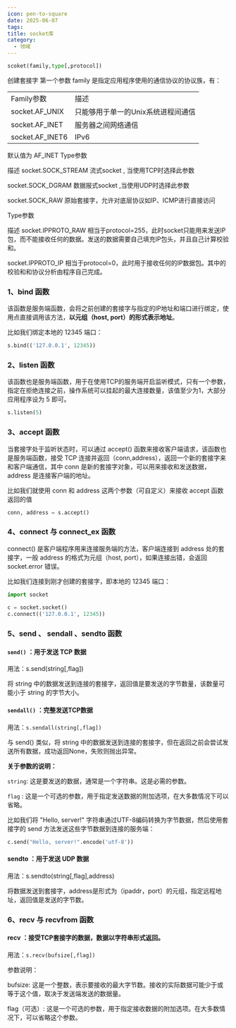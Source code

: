 ```yaml
---
icon: pen-to-square
date: 2025-06-07
tags: 
title: socket库
category:
  - 领域
---
```

```python
scoket(family,type[,protocol])
```
创建套接字
第一个参数 family 是指定应用程序使用的通信协议的协议族，有：

|                 |                     |
| --------------- | ------------------- |
| Family参数        | 描述                  |
| socket.AF_UNIX  | 只能够用于单一的Unix系统进程间通信 |
| socket.AF_INET  | 服务器之间网络通信           |
| socket.AF_INET6 | IPv6                |
默认值为 AF_INET
Type参数

描述
socket.SOCK_STREAM
流式socket , 当使用TCP时选择此参数

socket.SOCK_DGRAM
数据报式socket ,当使用UDP时选择此参数

socket.SOCK_RAW
原始套接字，允许对底层协议如IP、ICMP进行直接访问

Type参数

描述
socket.IPPROTO_RAW
相当于protocol=255，此时socket只能用来发送IP包，而不能接收任何的数据。发送的数据需要自己填充IP包头，并且自己计算校验和。

socket.IPPROTO_IP
相当于protocol=0，此时用于接收任何的IP数据包。其中的校验和和协议分析由程序自己完成。

### 1、bind 函数

该函数是服务端函数，会将之前创建的套接字与指定的IP地址和端口进行绑定，使用点直接调用该方法，**以元组（host, port）的形式表示地址**。

比如我们绑定本地的 12345 端口：

```python
s.bind(('127.0.0.1', 12345))
```

### 2、listen 函数

该函数也是服务端函数，用于在使用TCP的服务端开启监听模式，只有一个参数，指定在拒绝连接之前，操作系统可以挂起的最大连接数量，该值至少为1，大部分应用程序设为 5 即可。

```python
s.listen(5)
```

### 3、accept 函数
当套接字处于监听状态时，可以通过 accept() 函数来接收客户端请求，该函数也是服务端函数，接受 TCP 连接并返回（conn,address），返回一个新的套接字来和客户端通信，其中 conn 是新的套接字对象，可以用来接收和发送数据，address 是连接客户端的地址。

比如我们就使用 conn 和 address 这两个参数（可自定义）来接收 accept 函数返回的值
```python
conn, address = s.accept()
```

### 4、connect 与 connect_ex 函数
connect() 是客户端程序用来连接服务端的方法，客户端连接到 address 处的套接字，一般 address 的格式为元组（host, port），如果连接出错，会返回 socket.error 错误。

比如我们连接到刚才创建的套接字，即本地的 12345 端口：

```python
import socket
 
c = socket.socket()
c.connect(('127.0.0.1', 12345))
```

### 5、send 、 sendall 、sendto 函数
#### `send()` ：用于发送 TCP 数据

用法：s.send(string[,flag])

将 string 中的数据发送到连接的套接字，返回值是要发送的字节数量，该数量可能小于 string 的字节大小。

#### `sendall()` ：完整发送TCP数据

用法：`s.sendall(string[,flag])`

与 send() 类似，将 string 中的数据发送到连接的套接字，但在返回之前会尝试发送所有数据，成功返回None，失败则抛出异常。

**关于参数的说明：**

`string`: 这是要发送的数据，通常是一个字符串。这是必需的参数。

`flag` : 这是一个可选的参数，用于指定发送数据的附加选项，在大多数情况下可以省略。

比如我们将 "Hello, server!" 字符串通过UTF-8编码转换为字节数据，然后使用套接字的 send 方法发送这些字节数据到连接的服务端：

```python
c.send("Hello, server!".encode('utf-8'))
```

#### sendto ：用于发送 UDP 数据

用法：s.sendto(string[,flag],address) 

将数据发送到套接字，address是形式为（ipaddr，port）的元组，指定远程地址，返回值是发送的字节数。

### 6、recv 与 recvfrom 函数
#### recv ：接受TCP套接字的数据，数据以字符串形式返回。

用法：`s.recv(bufsize[,flag])`

参数说明：

bufsize: 这是一个整数，表示要接收的最大字节数。接收的实际数据可能少于或等于这个值，取决于发送端发送的数据量。

flag（可选）: 这是一个可选的参数，用于指定接收数据的附加选项。在大多数情况下，可以省略这个参数。